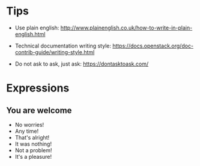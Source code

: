 # Tips

- Use plain english: http://www.plainenglish.co.uk/how-to-write-in-plain-english.html

- Technical documentation writing style: https://docs.openstack.org/doc-contrib-guide/writing-style.html

- Do not ask to ask, just ask: https://dontasktoask.com/


# Expressions

## You are welcome

- No worries!
- Any time!
- That's alright!
- It was nothing!
- Not a problem!
- It's a pleasure!
